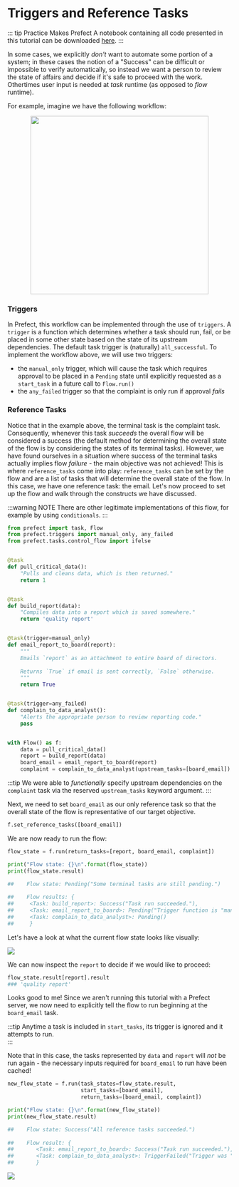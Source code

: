 
# Triggers and Reference Tasks

::: tip Practice Makes Prefect
A notebook containing all code presented in this tutorial can be downloaded [here](/notebooks/triggers-and-references.ipynb).
:::

In some cases, we explicitly _don't_ want to automate some portion of a system; in these cases the notion of a "Success" can be difficult or impossible to verify automatically, so instead we want a person to review the state of affairs and decide if it's safe to proceed with the work.  Othertimes user input is needed at _task_ runtime (as opposed to _flow_ runtime).

For example, imagine we have the following workflow:

<center><img src="/manual_approval.svg" height=400></center>

### Triggers
In Prefect, this workflow can be implemented through the use of `triggers`.  A `trigger` is a function which determines whether a task should run, fail, or be placed in some other state based on the state of its upstream dependencies.  The default task trigger is (naturally) `all_successful`.  To implement the workflow above, we will use two triggers:
- the `manual_only` trigger, which will cause the task which requires approval to be placed in a `Pending` state until explicitly requested as a `start_task` in a future call to `Flow.run()`
- the `any_failed` trigger so that the complaint is only run if approval _fails_

### Reference Tasks
Notice that in the example above, the terminal task is the complaint task.  Consequently, whenever this task _succeeds_ the overall flow will be considered a success (the default method for determining the overall state of the flow is by considering the states of its terminal tasks).  However, we have found ourselves in a situation where success of the terminal tasks actually implies flow _failure_ - the main objective was not achieved!  This is where `reference_tasks` come into play: `reference_tasks` can be set by the flow and are a list of tasks that will determine the overall state of the flow.  In this case, we have one reference task: the email.  Let's now proceed to set up the flow and walk through the constructs we have discussed.

:::warning NOTE
There are other legitimate implementations of this flow, for example by using `conditionals`.
:::

```python
from prefect import task, Flow
from prefect.triggers import manual_only, any_failed
from prefect.tasks.control_flow import ifelse


@task
def pull_critical_data():
    "Pulls and cleans data, which is then returned."
    return 1


@task
def build_report(data):
    "Compiles data into a report which is saved somewhere."
    return 'quality report'


@task(trigger=manual_only)
def email_report_to_board(report):
    """
    Emails `report` as an attachment to entire board of directors.
    
    Returns `True` if email is sent correctly, `False` otherwise.
    """
    return True


@task(trigger=any_failed)
def complain_to_data_analyst():
    "Alerts the appropriate person to review reporting code."
    pass


with Flow() as f:
    data = pull_critical_data()
    report = build_report(data)
    board_email = email_report_to_board(report)
    complaint = complain_to_data_analyst(upstream_tasks=[board_email])
```

:::tip 
We were able to _functionally_ specify upstream dependencies on the `complaint` task via the reserved `upstream_tasks` keyword argument.
:::

Next, we need to set `board_email` as our only reference task so that the overall state of the flow is representative of our target objective.


```python
f.set_reference_tasks([board_email])
```

We are now ready to run the flow:


```python
flow_state = f.run(return_tasks=[report, board_email, complaint])

print("Flow state: {}\n".format(flow_state))
print(flow_state.result)

##    Flow state: Pending("Some terminal tasks are still pending.")
    
##    Flow results: {
##     <Task: build_report>: Success("Task run succeeded."), 
##     <Task: email_report_to_board>: Pending("Trigger function is "manual_only""), 
##     <Task: complain_to_data_analyst>: Pending()
##     }
```

Let's have a look at what the current flow state looks like visually:

<img src='/manual_only.png'>


We can now inspect the `report` to decide if we would like to proceed:


```python
flow_state.result[report].result
### 'quality report'
```


Looks good to me!  Since we aren't running this tutorial with a Prefect server, we now need to explicitly tell the flow to run beginning at the `board_email` task.

:::tip 
Anytime a task is included in `start_tasks`, its trigger is ignored and it attempts to run.  
:::

Note that in this case, the tasks represented by `data` and `report` will _not_ be run again - the necessary inputs required for `board_email` to run have been cached!


```python
new_flow_state = f.run(task_states=flow_state.result, 
                       start_tasks=[board_email], 
                       return_tasks=[board_email, complaint])

print("Flow state: {}\n".format(new_flow_state))
print(new_flow_state.result)

##    Flow state: Success("All reference tasks succeeded.")
    
##    Flow result: { 
##       <Task: email_report_to_board>: Success("Task run succeeded."), 
##       <Task: complain_to_data_analyst>: TriggerFailed("Trigger was "any_failed" but none of the upstream tasks failed.")
##       }
```
<img src='/successful_reference_tasks.png'>
